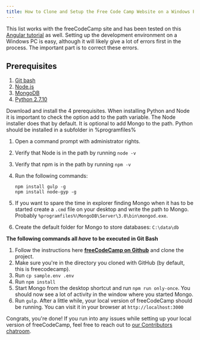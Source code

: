 ```yaml
---
title: How to Clone and Setup the Free Code Camp Website on a Windows Pc
---
```

This list works with the freeCodeCamp site and has been tested on this <a href='https://docs.angularjs.org/tutorial' target='_blank' rel='nofollow'>Angular tutorial</a> as well. Setting up the development environment on a Windows PC is easy, although it will likely give a lot of errors first in the process. The important part is to correct these errors.

## Prerequisites

1.  <a href='https://msysgit.github.io/' target='_blank' rel='nofollow'>Git bash</a>
2.  <a href='https://nodejs.org/' target='_blank' rel='nofollow'>Node.js</a>
3.  <a href='https://www.mongodb.org/downloads' target='_blank' rel='nofollow'>MongoDB</a>
4.  <a href='https://www.python.org/downloads/release/python-2710/' target='_blank' rel='nofollow'>Python 2.7.10</a>

Download and install the 4 prerequisites. When installing Python and Node it is important to check the option add to the path variable. The Node installer does that by default. It is optional to add Mongo to the path. Python should be installed in a subfolder in %programfiles%

1.  Open a command prompt with administrator rights.
2.  Verify that Node is in the path by running `node -v`
3.  Verify that npm is in the path by running `npm -v`
4.  Run the following commands:

    ```shell
    npm install gulp -g
    npm install node-gyp -g
    ```

5.  If you want to spare the time in explorer finding Mongo when it has to be started create a `.cmd` file on your desktop and write the path to Mongo. Probably `%programfiles%\MongoDB\Server\3.0\bin\mongod.exe`.

6.  Create the default folder for Mongo to store databases: `C:\data\db`

**The following commands all _have_ to be executed in Git Bash**

1.  Follow the instructions here <a href='https://github.com/FreeCodeCamp/freecodecamp' target='_blank' rel='nofollow'>**freeCodeCamp on Github**</a> and clone the project.
2.  Make sure you're in the directory you cloned with GitHub (by default, this is freecodecamp).
3.  Run `cp sample.env .env`
4.  Run `npm install`
5.  Start Mongo from the desktop shortcut and run `npm run only-once`. You should now see a lot of activity in the window where you started Mongo.
6.  Run `gulp`. After a little while, your local version of freeCodeCamp should be running. You can visit it in your browser at `http://localhost:3000`

Congrats, you're done! If you run into any issues while setting up your local version of freeCodeCamp, feel free to reach out to <a href='https://gitter.im/FreeCodeCamp/Contributors' target='_blank' rel='nofollow'>our Contributors chatroom</a>.
